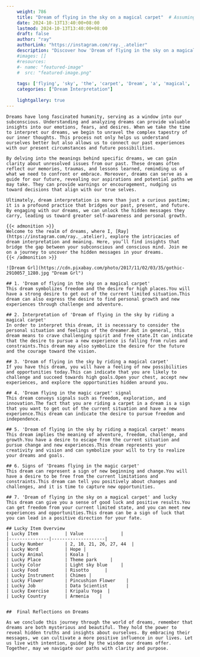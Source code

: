 ```yaml
---
    weight: 786
    title: "Dream of flying in the sky on a magical carpet"  # Assuming 'title' column exists
    date: 2024-10-13T13:40:00+08:00
    lastmod: 2024-10-13T13:40:00+08:00
    draft: false
    author: "ray"
    authorLink: "https://instagram.com/ray._.atelier"
    description: "Discover how 'Dream of flying in the sky on a magical carpet' can interpret your future and uncover its significant meanings in your life."
    #images: []
    #resources:
    #- name: "featured-image"
    #  src: "featured-image.png"
    
    tags: ['flying', 'sky', 'the', 'carpet', 'Dream', 'a', 'magical', 'on', 'in', 'of']
    categories: ["Dream Interpretation"]
    
    lightgallery: true
---
```

    
    Dreams have long fascinated humanity, serving as a window into our subconscious. Understanding and analyzing dreams can provide valuable insights into our emotions, fears, and desires. When we take the time to interpret our dreams, we begin to unravel the complex tapestry of our inner thoughts. This process not only helps us understand ourselves better but also allows us to connect our past experiences with our present circumstances and future possibilities.
    
    By delving into the meanings behind specific dreams, we can gain clarity about unresolved issues from our past. These dreams often reflect our memories, traumas, and lessons learned, reminding us of what we need to confront or embrace. Moreover, dreams can serve as a guide for our future, revealing our aspirations and potential paths we may take. They can provide warnings or encouragement, nudging us toward decisions that align with our true selves.
    
    Ultimately, dream interpretation is more than just a curious pastime; it is a profound practice that bridges our past, present, and future. By engaging with our dreams, we can unlock the hidden messages they carry, leading us toward greater self-awareness and personal growth.
    
    {{< admonition >}}
    Welcome to the realm of dreams, where I, [Ray](https://instagram.com/ray._.atelier), explore the intricacies of dream interpretation and meaning. Here, you’ll find insights that bridge the gap between your subconscious and conscious mind. Join me on a journey to uncover the hidden messages in your dreams.
    {{< /admonition >}}
    
    ![Dream Grl](https://cdn.pixabay.com/photo/2017/11/02/03/35/gothic-2910057_1280.jpg "Dream Grl")
    
    ## 1. 'Dream of flying in the sky on a magical carpet'
    This dream symbolizes freedom and the desire for high places.You will have a strong desire to get out of the current limited situation.This dream can also express the desire to find personal growth and new experiences through challenge and adventure.
    
    ## 2. Interpretation of 'Dream of flying in the sky by riding a magical carpet'
    In order to interpret this dream, it is necessary to consider the personal situation and feelings of the dreamer.But in general, this dream means to crave challenging spirit and free state.It can indicate that the desire to pursue a new experience is falling from rules and constraints.This dream may also symbolize the desire for the future and the courage toward the vision.
    
    ## 3. 'Dream of flying in the sky by riding a magical carpet'
    If you have this dream, you will have a feeling of new possibilities and opportunities today.This can indicate that you are likely to challenge and succeed towards high goals.Open your chest, accept new experiences, and explore the opportunities hidden around you.
    
    ## 4. 'Dream flying in the magic carpet' signal
    This dream conveys signals such as freedom, exploration, and innovation.The fact that you are riding a carpet in a dream is a sign that you want to get out of the current situation and have a new experience.This dream can indicate the desire to pursue freedom and independence.
    
    ## 5. 'Dream of flying in the sky by riding a magical carpet' means
    This dream implies the meaning of adventure, freedom, challenge, and growth.You have a desire to escape from the current situation and pursue change and new experiences.This dream represents your creativity and vision and can symbolize your will to try to realize your dreams and goals.
    
    ## 6. Signs of 'Dreams flying in the magic carpet'
    This dream can represent a sign of new beginning and change.You will have a desire to be free from the current limitations and constraints.This dream can tell you positively about changes and challenges, and it is time to capture new opportunities.
    
    ## 7. 'Dream of flying in the sky on a magical carpet' and lucky
    This dream can give you a sense of good luck and positive results.You can get freedom from your current limited state, and you can meet new experiences and opportunities.This dream can be a sign of luck that you can lead in a positive direction for your fate.
    
    ## Lucky Item Overview
    | Lucky Item          | Value              |
    |---------------|--------------------|
    | Lucky Number        | 2, 10, 21, 26, 27, 44  |
    | Lucky Word          | Hope |
    | Lucky Animal        | Koala |
    | Lucky Place         | Theme park     |
    | Lucky Color         | Light sky blue     |
    | Lucky Food          | Risotto      |
    | Lucky Instrument    | Chimes |
    | Lucky Flower        | Pincushion Flower    |
    | Lucky Job           | Data Scientist       |
    | Lucky Exercise      | Kripalu Yoga  |
    | Lucky Country       | Armenia    |
    
    
    ##  Final Reflections on Dreams
    
    As we conclude this journey through the world of dreams, remember that dreams are both mysterious and beautiful. They hold the power to reveal hidden truths and insights about ourselves. By embracing their messages, we can cultivate a more positive influence in our lives. Let us live with intention, guided by the wisdom our dreams offer. Together, may we navigate our paths with clarity and purpose.
    